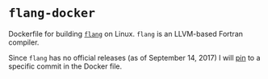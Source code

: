 # `flang-docker`

Dockerfile for building [`flang`][1] on Linux. `flang` is an
LLVM-based Fortran compiler.

Since `flang` has no official releases (as of September 14, 2017) I
will [pin][2] to a specific commit in the Docker file.

[1]: https://github.com/flang-compiler/flang
[2]: https://github.com/flang-compiler/flang/commit/c125e8e34fd6b7b45edb2376bf0f81f70847beba
